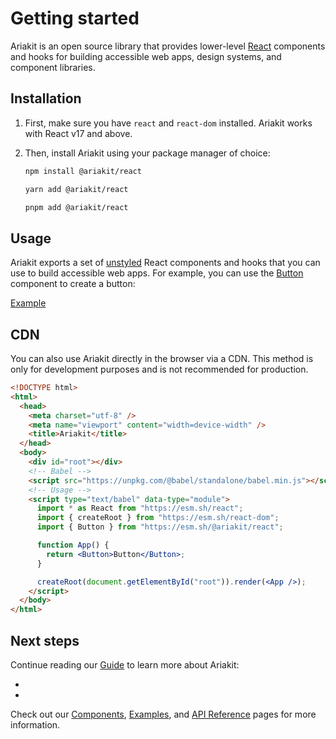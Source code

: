 # Getting started

<p data-description>
  Ariakit is an open source library that provides lower-level <a href="https://reactjs.org">React</a> components and hooks for building accessible web apps, design systems, and component libraries.
</p>

## Installation

1. First, make sure you have `react` and `react-dom` installed. Ariakit works with React v17 and above.

2. Then, install Ariakit using your package manager of choice:

    ```sh
    npm install @ariakit/react
    ```

    ```sh
    yarn add @ariakit/react
    ```

    ```sh
    pnpm add @ariakit/react
    ```

## Usage

Ariakit exports a set of [unstyled](/guide/styling) React components and hooks that you can use to build accessible web apps. For example, you can use the [Button](/components/button) component to create a button:

<a href="../../examples/button/index.tsx" data-playground type="compact">Example</a>

## CDN

You can also use Ariakit directly in the browser via a CDN. This method is only for development purposes and is not recommended for production.

```html
<!DOCTYPE html>
<html>
  <head>
    <meta charset="utf-8" />
    <meta name="viewport" content="width=device-width" />
    <title>Ariakit</title>
  </head>
  <body>
    <div id="root"></div>
    <!-- Babel -->
    <script src="https://unpkg.com/@babel/standalone/babel.min.js"></script>
    <!-- Usage -->
    <script type="text/babel" data-type="module">
      import * as React from "https://esm.sh/react";
      import { createRoot } from "https://esm.sh/react-dom";
      import { Button } from "https://esm.sh/@ariakit/react";

      function App() {
        return <Button>Button</Button>;
      }

      createRoot(document.getElementById("root")).render(<App />);
    </script>
  </body>
</html>
```


## Next steps

Continue reading our [Guide](/guide) to learn more about Ariakit:

<div data-cards>

- [](/guide/styling)
- [](/guide/composition)

</div>

Check out our [Components](/components), [Examples](/examples), and [API Reference](/reference) pages for more information.
